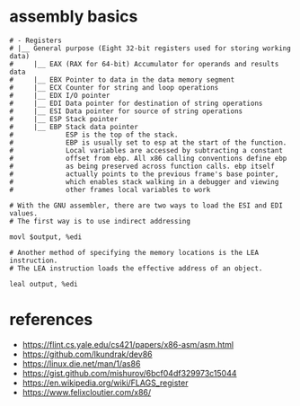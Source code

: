 # assembly basics
```
# - Registers
# |__ General purpose (Eight 32-bit registers used for storing working data)
#     |__ EAX (RAX for 64-bit) Accumulator for operands and results data
#     |__ EBX Pointer to data in the data memory segment
#     |__ ECX Counter for string and loop operations
#     |__ EDX I/O pointer
#     |__ EDI Data pointer for destination of string operations
#     |__ ESI Data pointer for source of string operations
#     |__ ESP Stack pointer
#     |__ EBP Stack data pointer
#             ESP is the top of the stack.
#             EBP is usually set to esp at the start of the function.
#             Local variables are accessed by subtracting a constant 
#             offset from ebp. All x86 calling conventions define ebp 
#             as being preserved across function calls. ebp itself
#             actually points to the previous frame's base pointer,
#             which enables stack walking in a debugger and viewing 
#             other frames local variables to work
```
```
# With the GNU assembler, there are two ways to load the ESI and EDI values. 
# The first way is to use indirect addressing

movl $output, %edi

# Another method of specifying the memory locations is the LEA instruction. 
# The LEA instruction loads the effective address of an object.

leal output, %edi
```

# references
* https://flint.cs.yale.edu/cs421/papers/x86-asm/asm.html
* https://github.com/lkundrak/dev86
* https://linux.die.net/man/1/as86
* https://gist.github.com/mishurov/6bcf04df329973c15044
* https://en.wikipedia.org/wiki/FLAGS_register
* https://www.felixcloutier.com/x86/
